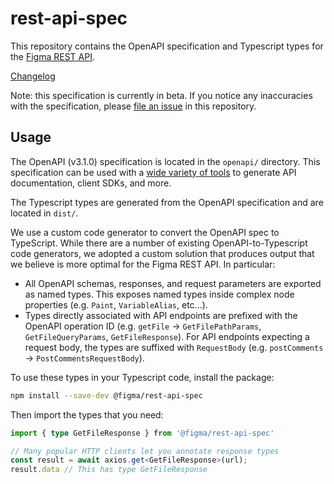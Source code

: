 # rest-api-spec

This repository contains the OpenAPI specification and Typescript types for the [Figma REST API](https://www.figma.com/developers/api).

[Changelog](https://www.figma.com/developers/api#changelog)

Note: this specification is currently in beta. If you notice any inaccuracies with the specification, please [file an issue](https://github.com/figma/rest-api-spec/issues) in this repository.

## Usage

The OpenAPI (v3.1.0) specification is located in the `openapi/` directory. This specification can be used with a [wide variety of tools](https://tools.openapis.org/) to generate API documentation, client SDKs, and more.

The Typescript types are generated from the OpenAPI specification and are located in `dist/`.

We use a custom code generator to convert the OpenAPI spec to TypeScript. While there are a number of existing OpenAPI-to-Typescript code generators, we adopted a custom solution that produces output that we believe is more optimal for the Figma REST API. In particular:

- All OpenAPI schemas, responses, and request parameters are exported as named types. This exposes named types inside complex node properties (e.g. `Paint`, `VariableAlias`, etc...).
- Types directly associated with API endpoints are prefixed with the OpenAPI operation ID (e.g. `getFile` -> `GetFilePathParams`, `GetFileQueryParams`, `GetFileResponse`). For API endpoints expecting a request body, the types are suffixed with `RequestBody` (e.g. `postComments` -> `PostCommentsRequestBody`).

To use these types in your Typescript code, install the package:

```sh
npm install --save-dev @figma/rest-api-spec
```

Then import the types that you need:

```ts
import { type GetFileResponse } from '@figma/rest-api-spec'

// Many popular HTTP clients let you annotate response types
const result = await axios.get<GetFileResponse>(url);
result.data // This has type GetFileResponse
```

